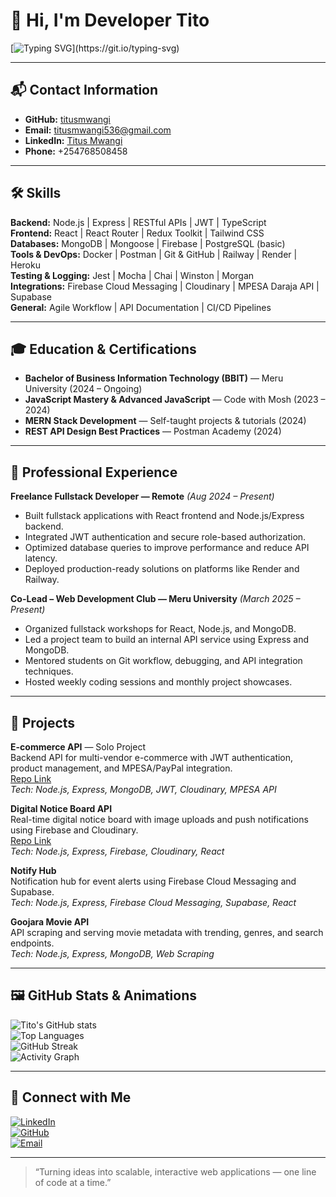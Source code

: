 # 👋 Hi, I'm Developer Tito

[![Typing SVG](https://readme-typing-svg.herokuapp.com?font=Fira+Code&size=24&pause=1000&color=00C4FF&width=650&lines=FULLSTACK+DEVELOPER+%7C+NODE.JS+%7C+EXPRESS+%7C+MONGODB+%7C+REACT+%7C+API+ARCHITECT;Building+modern+web+apps+with+MERN+stack;Always+learning+new+technologies!)](https://git.io/typing-svg)

---

## 📬 Contact Information
- **GitHub:** [titusmwangi](https://github.com/titusmwangi)  
- **Email:** titusmwangi536@gmail.com  
- **LinkedIn:** [Titus Mwangi](https://www.linkedin.com/in/titusmwangi)  
- **Phone:** +254768508458  

---

## 🛠️ Skills

**Backend:** Node.js | Express | RESTful APIs | JWT | TypeScript  
**Frontend:** React | React Router | Redux Toolkit | Tailwind CSS  
**Databases:** MongoDB | Mongoose | Firebase | PostgreSQL (basic)  
**Tools & DevOps:** Docker | Postman | Git & GitHub | Railway | Render | Heroku  
**Testing & Logging:** Jest | Mocha | Chai | Winston | Morgan  
**Integrations:** Firebase Cloud Messaging | Cloudinary | MPESA Daraja API | Supabase  
**General:** Agile Workflow | API Documentation | CI/CD Pipelines  

---

## 🎓 Education & Certifications

- **Bachelor of Business Information Technology (BBIT)** — Meru University (2024 – Ongoing)  
- **JavaScript Mastery & Advanced JavaScript** — Code with Mosh (2023 – 2024)  
- **MERN Stack Development** — Self-taught projects & tutorials (2024)  
- **REST API Design Best Practices** — Postman Academy (2024)  

---

## 💼 Professional Experience

**Freelance Fullstack Developer — Remote** *(Aug 2024 – Present)*  
- Built fullstack applications with React frontend and Node.js/Express backend.  
- Integrated JWT authentication and secure role-based authorization.  
- Optimized database queries to improve performance and reduce API latency.  
- Deployed production-ready solutions on platforms like Render and Railway.  

**Co-Lead – Web Development Club — Meru University** *(March 2025 – Present)*  
- Organized fullstack workshops for React, Node.js, and MongoDB.  
- Led a project team to build an internal API service using Express and MongoDB.  
- Mentored students on Git workflow, debugging, and API integration techniques.  
- Hosted weekly coding sessions and monthly project showcases.  

---

## 🚀 Projects

**E-commerce API** — Solo Project  
Backend API for multi-vendor e-commerce with JWT authentication, product management, and MPESA/PayPal integration.  
[Repo Link](https://github.com/titusmwangi/ecommerce-api)  
*Tech: Node.js, Express, MongoDB, JWT, Cloudinary, MPESA API*

**Digital Notice Board API**  
Real-time digital notice board with image uploads and push notifications using Firebase and Cloudinary.  
[Repo Link](https://github.com/titusmwangi/digital-notice-board)  
*Tech: Node.js, Express, Firebase, Cloudinary, React*

**Notify Hub**  
Notification hub for event alerts using Firebase Cloud Messaging and Supabase.  
*Tech: Node.js, Express, Firebase Cloud Messaging, Supabase, React*

**Goojara Movie API**  
API scraping and serving movie metadata with trending, genres, and search endpoints.  
*Tech: Node.js, Express, MongoDB, Web Scraping*

---

## 🖼️ GitHub Stats & Animations

![Tito's GitHub stats](https://github-readme-stats.vercel.app/api?username=titusmwangi&show_icons=true&theme=radical)  
![Top Languages](https://github-readme-stats.vercel.app/api/top-langs/?username=titusmwangi&layout=compact&theme=radical)  
![GitHub Streak](https://streak-stats.demolab.com/?user=titusmwangi&theme=highcontrast)  
![Activity Graph](https://github-readme-activity-graph.vercel.app/graph?username=titusmwangi&bg_color=0d1117&color=00FFCC&line=00C4FF&point=FFFFFF&area=true&hide_border=true)

---

## 💫 Connect with Me

[![LinkedIn](https://img.shields.io/badge/LinkedIn-0077B5?style=for-the-badge&logo=linkedin&logoColor=white)](https://www.linkedin.com/in/titusmwangi)  
[![GitHub](https://img.shields.io/badge/GitHub-181717?style=for-the-badge&logo=github&logoColor=white)](https://github.com/titusmwangi)  
[![Email](https://img.shields.io/badge/Email-D14836?style=for-the-badge&logo=gmail&logoColor=white)](mailto:titusmwangi536@gmail.com)

---

> “Turning ideas into scalable, interactive web applications — one line of code at a time.”
